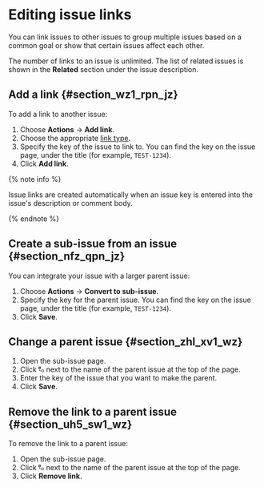 # Editing issue links

You can link issues to other issues to group multiple issues based on a common goal or show that certain issues affect each other.

The number of links to an issue is unlimited. The list of related issues is shown in the **Related** section under the issue description.

## Add a link {#section_wz1_rpn_jz}

To add a link to another issue:

1. Choose **Actions** → **Add link**.
1. Choose the appropriate [link type](links.md).
1. Specify the key of the issue to link to. You can find the key on the issue page, under the title (for example, `TEST-1234`).
1. Click **Add link**.

{% note info %}

Issue links are created automatically when an issue key is entered into the issue's description or comment body.

{% endnote %}

## Create a sub-issue from an issue {#section_nfz_qpn_jz}

You can integrate your issue with a larger parent issue:

1. Choose **Actions** → **Convert to sub-issue**.
1. Specify the key for the parent issue. You can find the key on the issue page, under the title (for example, `TEST-1234`).
1. Click **Save**.

## Change a parent issue {#section_zhl_xv1_wz}

1. Open the sub-issue page.
1. Click ![](../../_assets/tracker/edit-parent.png) next to the name of the parent issue at the top of the page.
1. Enter the key of the issue that you want to make the parent.
1. Click **Save**.

## Remove the link to a parent issue {#section_uh5_sw1_wz}

To remove the link to a parent issue:

1. Open the sub-issue page.
1. Click ![](../../_assets/tracker/edit-parent.png) next to the name of the parent issue at the top of the page.
1. Click **Remove link**.



